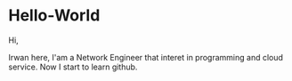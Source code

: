 # Hello-World

Hi,

Irwan here, I'am a Network Engineer that interet in programming and cloud service.
Now I start to learn github.
